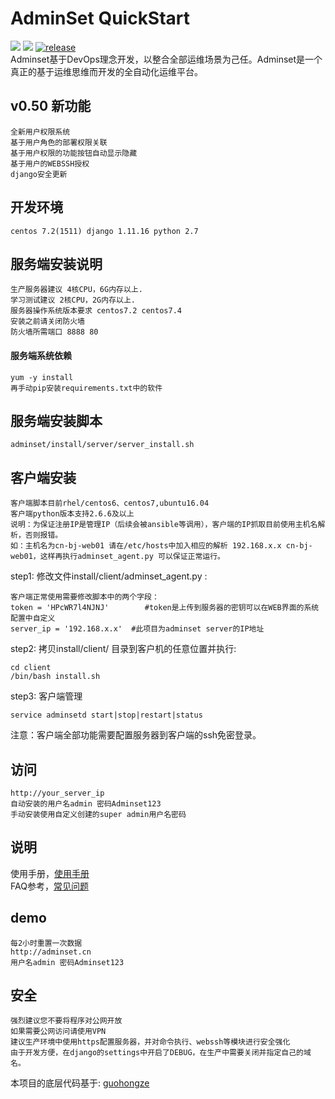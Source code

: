 # AdminSet QuickStart
<img src="https://travis-ci.org/guohongze/adminset.svg?branch=master"></img> 
<img src="https://img.shields.io/badge/license-GPL-blue.svg"></img>
[![release](https://img.shields.io/github/release/guohongze/adminset.svg)](https://github.com/guohongze/adminset/releases)
<br>
Adminset基于DevOps理念开发，以整合全部运维场景为己任。Adminset是一个真正的基于运维思维而开发的全自动化运维平台。<br>

## v0.50 新功能
    全新用户权限系统
    基于用户角色的部署权限关联
    基于用户权限的功能按钮自动显示隐藏
    基于用户的WEBSSH授权
    django安全更新

## 开发环境
    centos 7.2(1511) django 1.11.16 python 2.7

## 服务端安装说明
    生产服务器建议 4核CPU，6G内存以上.
    学习测试建议 2核CPU，2G内存以上.
    服务器操作系统版本要求 centos7.2 centos7.4
    安装之前请关闭防火墙
    防火墙所需端口 8888 80
#### 服务端系统依赖
```
yum -y install 
再手动pip安装requirements.txt中的软件
```
    
## 服务端安装脚本
    adminset/install/server/server_install.sh


## 客户端安装
    客户端脚本目前rhel/centos6、centos7,ubuntu16.04
    客户端python版本支持2.6.6及以上
    说明：为保证注册IP是管理IP（后续会被ansible等调用），客户端的IP抓取目前使用主机名解析，否则报错。
    如：主机名为cn-bj-web01 请在/etc/hosts中加入相应的解析 192.168.x.x cn-bj-web01，这样再执行adminset_agent.py 可以保证正常运行。

step1: 修改文件install/client/adminset_agent.py :
```
客户端正常使用需要修改脚本中的两个字段：
token = 'HPcWR7l4NJNJ'        #token是上传到服务器的密钥可以在WEB界面的系统配置中自定义
server_ip = '192.168.x.x'  #此项目为adminset server的IP地址
```

step2: 拷贝install/client/ 目录到客户机的任意位置并执行:
```
cd client
/bin/bash install.sh
```
step3: 客户端管理
```
service adminsetd start|stop|restart|status
```
注意：客户端全部功能需要配置服务器到客户端的ssh免密登录。


## 访问
    http://your_server_ip
    自动安装的用户名admin 密码Adminset123
    手动安装使用自定义创建的super admin用户名密码

## 说明
使用手册，<a href="http://docs.adminset.cn/">使用手册</a><br>
FAQ参考，<a href="https://github.com/guohongze/adminset/wiki/FAQ">常见问题</a>

## demo
    每2小时重置一次数据
    http://adminset.cn
    用户名admin 密码Adminset123

## 安全
    强烈建议您不要将程序对公网开放
    如果需要公网访问请使用VPN
    建议生产环境中使用https配置服务器，并对命令执行、webssh等模块进行安全强化
    由于开发方便，在django的settings中开启了DEBUG，在生产中需要关闭并指定自己的域名。

本项目的底层代码基于: <a href="https://github.com/guohongze/adminset">guohongze</a>
